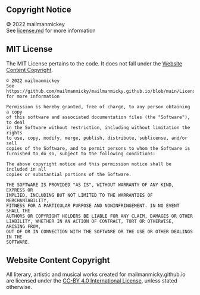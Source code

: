 ## Copyright Notice
© 2022 mailmanmickey\
See <a href="https://github.com/mailmanmicky/mailmanmicky.github.io/blob/main/License.md">license.md</a> for more information

## MIT License

The MIT License pertains to the code. It does not fall under the <a href="https://github.com/mailmanmicky/mailmanmicky.github.io/blob/main/License.md#website-content-copyright">Website Content Copyright</a>.

```
© 2022 mailmanmickey
See https://github.com/mailmanmicky/mailmanmicky.github.io/blob/main/License.md for more information

Permission is hereby granted, free of charge, to any person obtaining a copy
of this software and associated documentation files (the "Software"), to deal
in the Software without restriction, including without limitation the rights
to use, copy, modify, merge, publish, distribute, sublicense, and/or sell
copies of the Software, and to permit persons to whom the Software is
furnished to do so, subject to the following conditions:

The above copyright notice and this permission notice shall be included in all
copies or substantial portions of the Software.

THE SOFTWARE IS PROVIDED "AS IS", WITHOUT WARRANTY OF ANY KIND, EXPRESS OR
IMPLIED, INCLUDING BUT NOT LIMITED TO THE WARRANTIES OF MERCHANTABILITY,
FITNESS FOR A PARTICULAR PURPOSE AND NONINFRINGEMENT. IN NO EVENT SHALL THE
AUTHORS OR COPYRIGHT HOLDERS BE LIABLE FOR ANY CLAIM, DAMAGES OR OTHER
LIABILITY, WHETHER IN AN ACTION OF CONTRACT, TORT OR OTHERWISE, ARISING FROM,
OUT OF OR IN CONNECTION WITH THE SOFTWARE OR THE USE OR OTHER DEALINGS IN THE
SOFTWARE.
```

## Website Content Copyright

All literary, artistic and musical works created for mailmanmicky.github.io are licensed under the <a href="https://creativecommons.org/licenses/by-sa/4.0/legalcode">CC-BY 4.0 International License</a>, unless stated otherwise.
